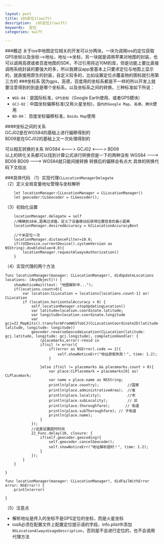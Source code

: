 ```yaml
---

layout: post
title: iOS定位1(swift)
description:  iOS定位1(swift)
keywords:  定位
categories: swift

---
```


###概述
关于ios中地图定位相关的开发可以分两块，一块为调用ios的定位获取GPS坐标以及坐标-->地址，地址-->坐标，另一块就是调用苹果对地图的封装，也可以调用高德或者百度地图的SDK，不过引用将近10M的库，但是功能上要比直接调用系统封装的要强大的多，所以我建议app里基本上只要求定位与地图上显示的，就直接用原生的封装，自定义较多的，比如设置定位点覆盖物的图标就引用第三方的
###坐标系
因为gps，高德，百度用的坐标系都是不一样的所以开发上就要注意得到的到底是哪个坐标系，以及坐标系之间的转换，三种标准如下所说：

+ `WGS-84`：是国际标准，`GPS坐标`（Google Earth使用、或者GPS模块）
+ `GCJ-02`：中国坐标偏移标准(又称火星坐标)，`国内的Google Map`、`高德`、`腾讯`使用
+ `BD-09`： 百度坐标偏移标准，`Baidu Map`使用

####坐标之间的关系  
GCJ02是在WGS84的基础上进行偏移得到的  
BD09是在GCJ02的基础上又一次处理得到的

可以相互转换的关系
WGS84 <---> GCJ02 <---> BD09  
以上的转化关系都可以找到计算公式进行转换但是一下的两种没有
WGS84 ---> BD09   BD09 ---> WGS84就只能间接转换 转换后的偏移会有点大
具体的转换代码下文给出

###具体代码
（1）实现代理`CLLocationManagerDelegate`    
（2）定义全局变量地址管理与坐标解析  

        let locationManager:CLLocationManager = CLLocationManager()
        let geocoder:CLGeocoder = CLGeocoder();
        
（3）初始化设置

        locationManager.delegate = self
        //精确到10米,距离过滤器，定义了设备移动后获得位置信息的最小距离
        locationManager.desiredAccuracy = kCLLocationAccuracyBest
        
        //十米定位一次
        locationManager.distanceFilter=10.0;
        if((UIDevice.currentDevice().systemVersion as NSString).doubleValue>8.0){
            locationManager.requestAlwaysAuthorization()
        }
（4）实现代理的两个方法

    func locationManager(manager: CLLocationManager!, didUpdateLocations locations: [AnyObject]!) {
        showNoticeWait(text: "地图解析中...");
        if(locations.count>0){
            var location:CLLocation = locations[locations.count-1] as! CLLocation
            if (location.horizontalAccuracy > 0) {
                self.locationManager.stopUpdatingLocation()
                var latitude=location.coordinate.latitude;
                var longitude=location.coordinate.longitude
                var gcj=ZJ_MapKits().transformFromWGSToGCJ(CLLocationCoordinate2D(latitude: latitude, longitude: longitude))
                geocoder.reverseGeocodeLocation(CLLocation(latitude: gcj.latitude, longitude: gcj.longitude), completionHandler: {
                    (placemarks,error)->Void in
                    if(nil != error){
                        if((error as NSError).code == 2){
                            self.showNoticeErr("地址获取失败！", time: 1.2);
                        }
                        
                    }else if(nil != placemarks && placemarks.count > 0){
                        var place:CLPlacemark = placemarks[0] as! CLPlacemark;
                        var name = place.name as NSString;
                        println(place.country);             //国家
                        println(place.administrativeArea);  //省
                        println(place.locality);            //市
                        println(place.subLocality);         // 区
                        println(place.thoroughfare);       // 街道
                        println(place.subThoroughfare); // 子街道
                        println(place.name);
                    }
                });
                //这是设置超时时间
                ZJ_Func.delay(10, closure: {
                    if(self.geocoder.geocoding){
                        self.geocoder.cancelGeocode();
                        self.showNoticeErr("地址解析超时！", time: 1.2);
                    }
                });
            }
        }
        
    }
    
    func locationManager(manager: CLLocationManager!, didFailWithError error: NSError!) {
        println(error)
        
    }
    
（5）注意点  

+  解析地址是传入的坐标不是GPS定位的坐标，而是火星坐标
+  ios8必须在配置文件上配置定位提示语的字段，info.plist中添加`NSLocationAlwaysUsageDescription`，否则是不会进行定位的，也不会调用代理方法




